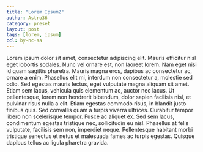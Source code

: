 ```yaml
---
title: "Lorem Ipsum2"
author: Astro36
category: preset
layout: post
tags: [lorem, ipsum]
ccl: by-nc-sa
---
```


Lorem ipsum dolor sit amet, consectetur adipiscing elit. Mauris efficitur nisl eget lobortis sodales. Nunc vel ornare est, non laoreet lorem. Nam eget nisi id quam sagittis pharetra. Mauris magna eros, dapibus ac consectetur ac, ornare a enim. Phasellus elit mi, interdum non consectetur a, molestie sed odio. Sed egestas mauris lectus, eget vulputate magna aliquam sit amet. Etiam sem lacus, vehicula quis elementum ac, auctor nec lacus. Ut pellentesque, lorem non hendrerit bibendum, dolor sapien facilisis nisl, et pulvinar risus nulla a elit. Etiam egestas commodo risus, in blandit justo finibus quis. Sed convallis quam a turpis viverra ultrices. Curabitur tempor libero non scelerisque tempor. Fusce ac aliquet ex. Sed sem lacus, condimentum egestas tristique nec, sollicitudin eu nisl. Phasellus at felis vulputate, facilisis sem non, imperdiet neque. Pellentesque habitant morbi tristique senectus et netus et malesuada fames ac turpis egestas. Quisque dapibus tellus ac ligula pharetra gravida.

